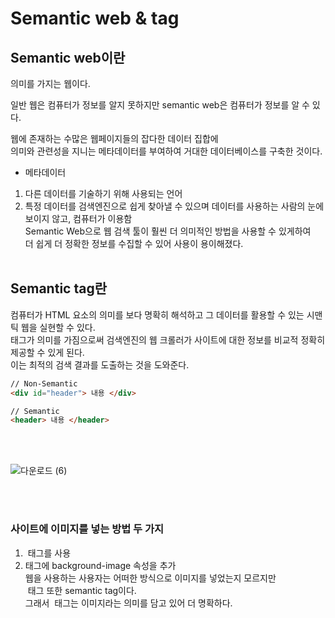 # Semantic web & tag

## Semantic web이란</br>

의미를 가지는 웹이다.

일반 웹은 컴퓨터가 정보를 알지 못하지만
semantic web은 컴퓨터가 정보를 알 수 있다.

웹에 존재하는 수많은 웹페이지들의 잡다한 데이터 집합에</br>
의미와 관련성을 지니는 메타데이터를 부여하여 거대한 데이터베이스를 구축한 것이다.
</br>

- 메타데이터

1. 다른 데이터를 기술하기 위해 사용되는 언어</br>
2. 특정 데이터를 검색엔진으로 쉽게 찾아낼 수 있으며 데이터를 사용하는 사람의 눈에 보이지 않고, 컴퓨터가 이용함
   </br>
   Semantic Web으로 웹 검색 툴이 훨씬 더 의미적인 방법을 사용할 수 있게하여</br>
   더 쉽게 더 정확한 정보를 수집할 수 있어 사용이 용이해졌다.
   </br>
   </br>

## Semantic tag란

컴퓨터가 HTML 요소의 의미를 보다 명확히 해석하고 그 데이터를 활용할 수 있는 시맨틱 웹을 실현할 수 있다.
</br>
태그가 의미를 가짐으로써 검색엔진의 웹 크롤러가 사이트에 대한 정보를 비교적 정확히 제공할 수 있게 된다.
</br>
이는 최적의 검색 결과를 도출하는 것을 도와준다.

```HTML
// Non-Semantic
<div id="header"> 내용 </div>

// Semantic
<header> 내용 </header>
```

</br>
</br>

![다운로드 (6)](https://user-images.githubusercontent.com/91517680/179129872-e645c6b3-97ce-43f1-a948-24374cc09d21.png)

</br>
</br>

### 사이트에 이미지를 넣는 방법 두 가지

1. <img> 태그를 사용
2. <div> 태그에 background-image 속성을 추가
   </br>
   웹을 사용하는 사용자는 어떠한 방식으로 이미지를 넣었는지 모르지만
   </br>
   <img> 태그 또한 semantic tag이다.
   </br>
   그래서 <img> 태그는 이미지라는 의미를 담고 있어 더 명확하다.
